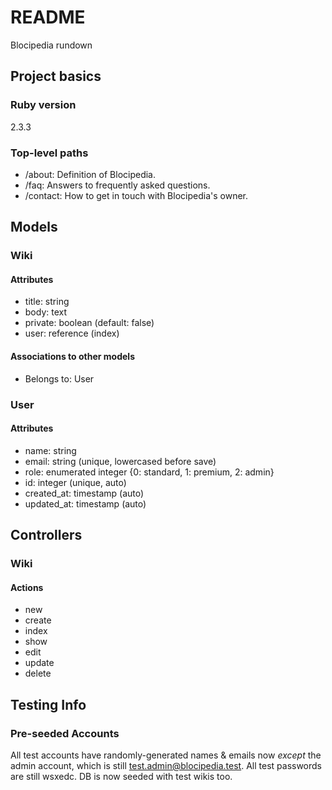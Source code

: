# README

Blocipedia rundown

## Project basics
### Ruby version
2.3.3

### Top-level paths
- /about: Definition of Blocipedia.
- /faq: Answers to frequently asked questions.
- /contact: How to get in touch with Blocipedia's owner.

## Models

### Wiki
#### Attributes
- title: string
- body: text
- private: boolean (default: false)
- user: reference (index)

#### Associations to other models
- Belongs to: User

### User
#### Attributes
- name: string
- email: string (unique, lowercased before save)
- role: enumerated integer {0: standard, 1: premium, 2: admin}
- id: integer (unique, auto)
- created_at: timestamp (auto)
- updated_at: timestamp (auto)

## Controllers

### Wiki
#### Actions
- new
- create
- index
- show
- edit
- update
- delete

## Testing Info
### Pre-seeded Accounts
All test accounts have randomly-generated names & emails now *except* the admin account, which is still test.admin@blocipedia.test. All test passwords are still wsxedc. DB is now seeded with test wikis too.
